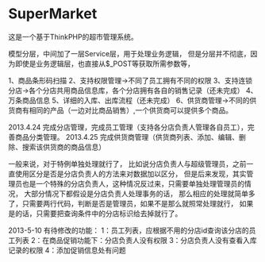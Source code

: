 SuperMarket
===========

这是一个基于ThinkPHP的超市管理系统。


模型分层，中间加了一层Service层，用于处理业务逻辑，
但是分层并不彻底，因为即使是业务逻辑层，也直接从$_POST等获取所需参数等，

1、商品条形码扫描
2、支持权限管理->不同了员工拥有不同的权限
3、支持连锁分店->各个分店共用商品信息库，各个分店拥有各自的销售记录（还未完成）
4、万条商品信息
5、详细的入库、出库流程（还未完成）
6、供货商管理->不同的供货商有相同的产品（一边对比商品销售）,一个供货商可以提供多个商品。



2013.4.24   完成分店管理，完成员工管理（支持各分店负责人管理各自员工），完善商品分类管理。
2013.4.25   完成供货商管理（供货商列表、添加、编辑、删除、搜索该供货商的商品信息）


一般来说，对于特例单独处理就行了，
比如说分店负责人与超级管理员，之前一直使用区分是否是分店负责人的方法来对数据加以区分，
但是后来发现，其实管理员也是一个特殊的分店负责人，这种情况反过来，只需要单独处理管理员的情况，
大部分情况下都假设是分店负责人处理事务的话，
那么相应的处理就简单多了，只需要两行代码，判断是否是管理员，如果不是那么就照常处理就行，
如果是的话，只需要把查询条件中的分店标识给去掉就行了。



2013-5-10
有待修改的功能：
1：员工列表，应根据不用的分店id查询该分店的员工列表
2：在商品促销功能下：分店负责人没有权限
3：分店负责人没有查看入库记录的权限
4：添加促销信息处有问题
